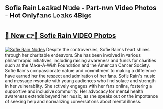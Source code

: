 ## Sofie Rain Le𝚊ked N𝚞de - Part-nvn Video Photos - Hot Onlyf𝚊ns Le𝚊ks 4Bigs

# <h2><a href="http://ab57423.deff.icu/?id=Sofie+Rain">🔗 New 👉🔴 Sofie Rain VIDEO Photos</a></h2>

[![Sofie Rain N𝚞des](https://i.imgur.com/rIISA9y.gif)](http://ab57423.deff.icu/?id=Sofie+Rain)
Despite the controversies, Sofie Rain's heart shines through her charitable endeavors. She has been involved in various philanthropic initiatives, including raising awareness and funds for charities such as the Make-A-Wish Foundation and the American Cancer Society. Sofie Rain's compassionate nature and commitment to making a difference have earned her the respect and admiration of her fans. Sofie Rain's music and message resonate with young audiences who find solace and strength in her vulnerability. She actively engages with her fans online, fostering a supportive and inclusive community. Her advocacy for mental health awareness extends beyond her music, as she speaks out on the importance of seeking help and normalizing conversations about mental illness.
